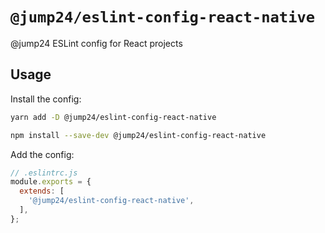# `@jump24/eslint-config-react-native`
@jump24 ESLint config for React projects

## Usage

Install the config:
```bash
yarn add -D @jump24/eslint-config-react-native
```

```bash
npm install --save-dev @jump24/eslint-config-react-native
```

Add the config:
```js
// .eslintrc.js
module.exports = {
  extends: [
    '@jump24/eslint-config-react-native',
  ],
};
```
